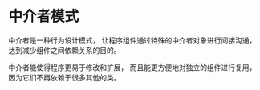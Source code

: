 # 中介者模式

中介者是一种行为设计模式， 让程序组件通过特殊的中介者对象进行间接沟通， 达到减少组件之间依赖关系的目的。

中介者能使得程序更易于修改和扩展， 而且能更方便地对独立的组件进行复用， 因为它们不再依赖于很多其他的类。
